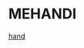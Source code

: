 <H1>MEHANDI</H1>
<A href="https://3.bp.blogspot.com/-Y1CE3s7lSkY/WGya9FhG5YI/AAAAAAACSNs/LmPJb49Y6vYDb3VvIUv587FNBAIpfuhFwCLcB/s1600/bridal-mehndi-designs-for-wedding-4.jpg">
hand
</A>
<BODY background="C:\Users\ragav mali\Desktop\QR Code\IMG_0002.JPG">
</BODY>
